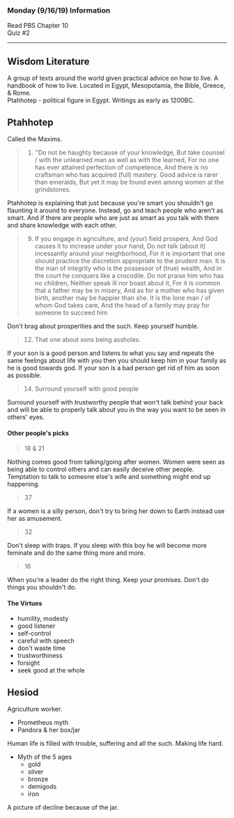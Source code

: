 ### Monday (9/16/19) Information
Read PBS Chapter 10  
Quiz #2

---

## Wisdom Literature

A group of texts around the world given practical advice on how to live. A handbook of how to live. Located in Egypt, Mesopotamia, the Bible, Greece, & Rome.  
Ptahhotep - political figure in Egypt. Writings as early as 1200BC.

## Ptahhotep
Called the Maxims.  

>1.  ‘‘Do not be haughty because of your knowledge,
But take counsel / with the unlearned man as well as with the learned,
For no one has ever attained perfection of competence,
And there is no craftsman who has acquired (full) mastery.
Good advice is rarer than emeralds,
But yet it may be found even among women at the grindstones.

Ptahhotep is explaining that just because you're smart you shouldn't go flaunting it around to everyone. Instead, go and teach people who aren't as smart. And if there are people who are just as smart as you talk with them and share knowledge with each other.

>9. If you engage in agriculture, and (your) field prospers, And God causes it to increase under your hand, Do not talk (about it) incessantly around your neighborhood, For it is important that one should practice the discretion appropriate to the prudent man. It is the man of integrity who is the possessor of (true) wealth, And in the court he conquers like a crocodile. Do not praise him who has no children, Neither speak ill nor boast about it, For it is common that a father may be in misery, And as for a mother who has given birth, another may be happier than she. It is the lone man / of whom God takes care, And the head of a family may pray for someone to succeed him

Don't brag about prosperities and the such. Keep yourself humble.

>12. That one about sons being assholes.

If your son is a good person and listens to what you say and repeats the same feelings about life with you then you should keep him in your family as he is good towards god. If your son is a bad person get rid of him as soon as possible.

>14. Surround yourself with good people

Surround yourself with trustworthy people that won't talk behind your back and will be able to properly talk about you in the way you want to be seen in others' eyes. 

#### Other people's picks

>18 & 21

Nothing comes good from talking/going after women. Women were seen as being able to control others and can easily deceive other people. Temptation to talk to someone else's wife and something might end up happening. 

>37

If a women is a silly person, don't try to bring her down to Earth instead use her as amusement. 

>32

Don't sleep with traps. If you sleep with this boy he will become more feminate and do the same thing more and more. 

>16

When you're a leader do the right thing. Keep your promises. Don't do things you shouldn't do.

#### The Virtues
- humility, modesty
- good listener
- self-control
- careful with speech
- don't waste time
- trustworthiness
- forsight
- seek good at the whole


## Hesiod
Agriculture worker.

- Prometheus myth
- Pandora & her box/jar

Human life is filled with trouble, suffering and all the such. Making life hard. 

- Myth of the 5 ages
  - gold
  - silver
  - bronze
  - demigods
  - iron

A picture of decline because of the jar. 